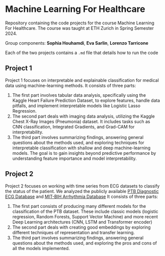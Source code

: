 # Machine Learning For Healthcare

Repository containing the code projects for the course Machine Learning For Healthcare. The course was taught at ETH Zurich in Spring Semester 2024.

Group components: **Sophia Houhamdi**, **Eva Sarlin**, **Lorenzo Tarricone**

Each of the two projects contains a `.md` file that details how to run the code

## Project 1

Project 1 focuses on interpretable and explainable classification for medical data using machine-learning methods. It consists of three parts: 
1. The first part involves tabular data analysis, specifically using the Kaggle Heart Failure Prediction Dataset, to explore features, handle data pitfalls, and implement interpretable models like Logistic Lasso Regression.
2. The second part deals with imaging data analysis, utilizing the Kaggle Chest X-Ray Images (Pneumonia) dataset. It includes tasks such as CNN classification, Integrated Gradients, and Grad-CAM for interpretability.
3. The third part involves summarizing findings, answering general questions about the methods used, and exploring techniques for interpretable classification with shallow and deep machine-learning models. The goal is to gain insights beyond predictive performance by understanding feature importance and model interpretability.

## Project 2
Project 2 focuses on working with time series from ECG datasets to classify the status of the patient. We analyzed the publicly available [PTB Diagnostic ECG Database](https://physionet.org/content/ptbdb/1.0.0/) and [MIT-BIH Arrhythmia Database](https://physionet.org/physiobank/database/mitdb/) It consists of three parts: 
1. The first part consists of producing many different models for the classification of the PTB dataset. These include classic models (logistic regression, Random Forests, Support Vector Machine) and more recent Deep Learning architectures (CNN, LSTM and Transformer encoder)
2. The second part deals with creating good embeddings by exploring different techniques of representation and transfer learning.
3. The third part involves summarizing findings, answering general questions about the methods used, and exploring the pros and cons of all the models implemented. 
